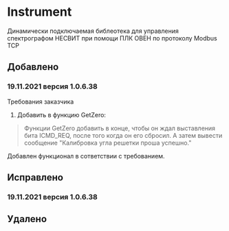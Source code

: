 # Instrument
Динамически подключаемая библеотека для управления спектрографом НЕСВИТ при помощи ПЛК ОВЕН  по протоколу Modbus TCP 

## Добавлено 

### 19.11.2021  версия 1.0.6.38
 Требования заказчика
 1. Добавить в функцию GetZero: 
>  Функции GetZero добавить в конце, чтобы он ждал выставления бита ICMD_REQ, после того когда он его сбросил. 
А затем вывести сообщение "Калибровка угла решетки проша успешно." 

Добавлен функционал в сответствии с требованием.
    
  
## Исправлено

### 19.11.2021  версия 1.0.6.38


## Удалено
